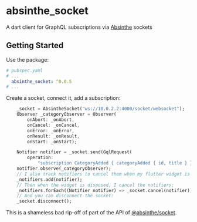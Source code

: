 # absinthe_socket

A dart client for GraphQL subscriptions via [Absinthe](http://absinthe-graphql.org/) sockets

## Getting Started

Use the package:

```yaml
# pubspec.yaml
# ...
  absinthe_socket: ^0.0.5
# ...
```

Create a socket, connect it, add a subscription:

```dart
    _socket = AbsintheSocket("ws://10.0.2.2:4000/socket/websocket");
    Observer _categoryObserver = Observer(
        onAbort: _onAbort,
        onCancel: _onCancel,
        onError: _onError,
        onResult: _onResult,
        onStart: _onStart);

    Notifier notifier = _socket.send(GqlRequest(
        operation:
            "subscription CategoryAdded { categoryAdded { id, title } }"));
    notifier.observe(_categoryObserver);
    // I also track notifiers to cancel them when my flutter widget is disposed of
    _notifiers.add(notifier);
    // Then when the widget is disposed, I cancel the notifiers:
    _notifiers.forEach((Notifier notifier) => _socket.cancel(notifier))
    // And you can disconnect the socket:
    _socket.disconnect();
```

This is a shameless bad rip-off of part of the API of [@absinthe/socket](https://github.com/absinthe-graphql/absinthe-socket).
